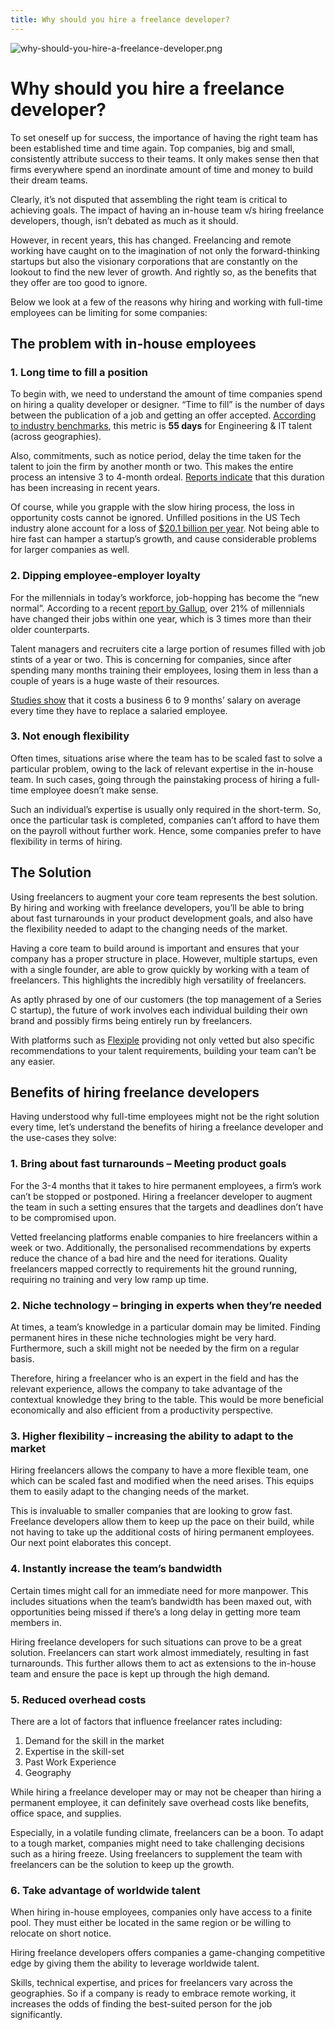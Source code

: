 ```yaml
---
title: Why should you hire a freelance developer?
---
```


![why-should-you-hire-a-freelance-developer.png](/assets/why-should-you-hire-a-freelance-developer.png)

# Why should you hire a freelance developer?

To set oneself up for success, the importance of having the right team has been established time and time again. Top companies, big and small, consistently attribute success to their teams. It only makes sense then that firms everywhere spend an inordinate amount of time and money to build their dream teams.

Clearly, it’s not disputed that assembling the right team is critical to achieving goals. The impact of having an in-house team v/s hiring freelance developers, though, isn’t debated as much as it should.

However, in recent years, this has changed. Freelancing and remote working have caught on to the imagination of not only the forward-thinking startups but also the visionary corporations that are constantly on the lookout to find the new lever of growth. And rightly so, as the benefits that they offer are too good to ignore.

Below we look at a few of the reasons why hiring and working with full-time employees can be limiting for some companies:

## The problem with in-house employees

### 1. Long time to fill a position

To begin with, we need to understand the amount of time companies spend on hiring a quality developer or designer. “Time to fill” is the number of days between the publication of a job and getting an offer accepted. [According to industry benchmarks](https://resources.workable.com/tutorial/recruiting-kpis), this metric is **55 days** for Engineering & IT talent (across geographies).

Also, commitments, such as notice period, delay the time taken for the talent to join the firm by another month or two. This makes the entire process an intensive 3 to 4-month ordeal. [Reports indicate](https://www.fastcompany.com/3048421/why-the-hiring-process-takes-longer-than-ever) that this duration has been increasing in recent years.

Of course, while you grapple with the slow hiring process, the loss in opportunity costs cannot be ignored. Unfilled positions in the US Tech industry alone account for a loss of [$20.1 billion per year](https://www.venturi-group.com/price-vacancy-unfilled-positions-costing-business/). Not being able to hire fast can hamper a startup’s growth, and cause considerable problems for larger companies as well.

### 2. Dipping employee-employer loyalty

For the millennials in today’s workforce, job-hopping has become the “new normal”. According to a recent [report by Gallup](https://www.gallup.com/workplace/238073/millennials-work-live.aspx), over 21% of millennials have changed their jobs within one year, which is 3 times more than their older counterparts.

Talent managers and recruiters cite a large portion of resumes filled with job stints of a year or two. This is concerning for companies, since after spending many months training their employees, losing them in less than a couple of years is a huge waste of their resources.

[Studies show](https://www.peoplekeep.com/blog/bid/312123/employee-retention-the-real-cost-of-losing-an-employee) that it costs a business 6 to 9 months’ salary on average every time they have to replace a salaried employee.

### 3. Not enough flexibility

Often times, situations arise where the team has to be scaled fast to solve a particular problem, owing to the lack of relevant expertise in the in-house team. In such cases, going through the painstaking process of hiring a full-time employee doesn’t make sense.

Such an individual’s expertise is usually only required in the short-term. So, once the particular task is completed, companies can’t afford to have them on the payroll without further work. Hence, some companies prefer to have flexibility in terms of hiring.

## The Solution

Using freelancers to augment your core team represents the best solution. By hiring and working with freelance developers, you’ll be able to bring about fast turnarounds in your product development goals, and also have the flexibility needed to adapt to the changing needs of the market.

Having a core team to build around is important and ensures that your company has a proper structure in place. However, multiple startups, even with a single founder, are able to grow quickly by working with a team of freelancers. This highlights the incredibly high versatility of freelancers.

As aptly phrased by one of our customers (the top management of a Series C startup), the future of work involves each individual building their own brand and possibly firms being entirely run by freelancers.

With platforms such as [Flexiple](https://flexiple.com/) providing not only vetted but also specific recommendations to your talent requirements, building your team can’t be any easier.

## Benefits of hiring freelance developers

Having understood why full-time employees might not be the right solution every time, let’s understand the benefits of hiring a freelance developer and the use-cases they solve:

### 1. Bring about fast turnarounds – Meeting product goals

For the 3-4 months that it takes to hire permanent employees, a firm’s work can’t be stopped or postponed. Hiring a freelancer developer to augment the team in such a setting ensures that the targets and deadlines don’t have to be compromised upon.

Vetted freelancing platforms enable companies to hire freelancers within a week or two. Additionally, the personalised recommendations by experts reduce the chance of a bad hire and the need for iterations. Quality freelancers mapped correctly to requirements hit the ground running, requiring no training and very low ramp up time.


### 2. Niche technology – bringing in experts when they’re needed

At times, a team’s knowledge in a particular domain may be limited. Finding permanent hires in these niche technologies might be very hard. Furthermore, such a skill might not be needed by the firm on a regular basis.

Therefore, hiring a freelancer who is an expert in the field and has the relevant experience, allows the company to take advantage of the contextual knowledge they bring to the table. This would be more beneficial economically and also efficient from a productivity perspective.

### 3. Higher flexibility – increasing the ability to adapt to the market

Hiring freelancers allows the company to have a more flexible team, one which can be scaled fast and modified when the need arises. This equips them to easily adapt to the changing needs of the market.

This is invaluable to smaller companies that are looking to grow fast. Freelance developers allow them to keep up the pace on their build, while not having to take up the additional costs of hiring permanent employees. Our next point elaborates this concept.

### 4. Instantly increase the team’s bandwidth

Certain times might call for an immediate need for more manpower. This includes situations when the team’s bandwidth has been maxed out, with opportunities being missed if there’s a long delay in getting more team members in.

Hiring freelance developers for such situations can prove to be a great solution. Freelancers can start work almost immediately, resulting in fast turnarounds. This further allows them to act as extensions to the in-house team and ensure the pace is kept up through the high demand.

### 5. Reduced overhead costs

There are a lot of factors that influence freelancer rates including:

1. Demand for the skill in the market
2. Expertise in the skill-set
3. Past Work Experience
4. Geography

While hiring a freelance developer may or may not be cheaper than hiring a permanent employee, it can definitely save overhead costs like benefits, office space, and supplies.

Especially, in a volatile funding climate, freelancers can be a boon. To adapt to a tough market, companies might need to take challenging decisions such as a hiring freeze. Using freelancers to supplement the team with freelancers can be the solution to keep up the growth.

### 6. Take advantage of worldwide talent

When hiring in-house employees, companies only have access to a finite pool. They must either be located in the same region or be willing to relocate on short notice.

Hiring freelance developers offers companies a game-changing competitive edge by giving them the ability to leverage worldwide talent.

Skills, technical expertise, and prices for freelancers vary across the geographies. So if a company is ready to embrace remote working, it increases the odds of finding the best-suited person for the job significantly.

